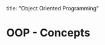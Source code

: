 <frontmatter>
title: "Object Oriented Programming"
</frontmatter>

<link rel="stylesheet" href="{{baseUrl}}/css/textbook.css">

<div class="website-content" id="all">

<div id="title">

# OOP - Concepts
</div>

<div id="main">

<panel header="## Introduction"  type="seamless" alt="introduction" expanded>
  <include src="introduction/embed.md" boilerplate  />
</panel>

<panel header="## Objects" type="seamless" alt="objects" expanded >
  <include src="objects/index.md#main" />
</panel>

<panel header="## Classes" type="seamless" alt="classes" expanded >
  <include src="classes/index.md#main" />
</panel>

<panel header="## Associations" type="seamless" alt="associations" expanded >
  <include src="associations/index.md#main" />
</panel>

<panel header="## Inheritance" type="seamless" alt="inheritance" expanded >
  <include src="inheritance/index.md#main" />
</panel>

<panel header="## Polymorphism" type="seamless" alt="polymorphism" expanded >
  <include src="polymorphism/index.md#main" />
</panel>

<panel header="## Miscellaneous" type="seamless" alt="miscellaneous" expanded >
  <include src="miscellaneous/embed.md" boilerplate  />
</panel>

<panel header="## Review" type="seamless" alt="review" expanded >
  <include src="review/embed.md" boilerplate  />
</panel>

</div>

</div>
